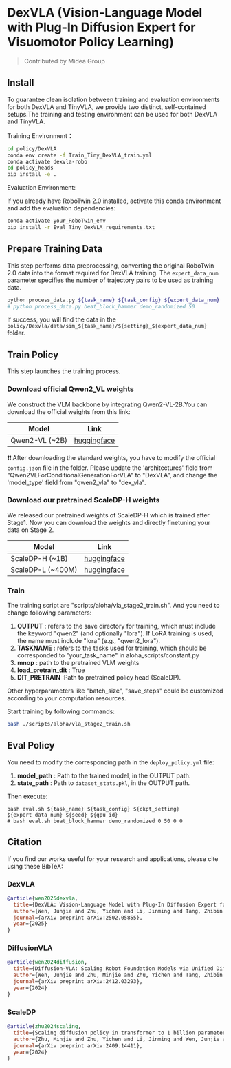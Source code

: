# DexVLA (Vision-Language Model with Plug-In Diffusion Expert for Visuomotor Policy Learning)

> Contributed by Midea Group

## Install
To guarantee clean isolation between training and evaluation environments for both DexVLA and TinyVLA, we provide two distinct, self-contained setups.The training and testing environment can be used for both DexVLA and TinyVLA.

Training Environment：
```bash
cd policy/DexVLA
conda env create -f Train_Tiny_DexVLA_train.yml
conda activate dexvla-robo
cd policy_heads
pip install -e .
```
Evaluation Environment:

If you already have RoboTwin 2.0 installed, activate this conda environment and add the evaluation dependencies:
```bash
conda activate your_RoboTwin_env
pip install -r Eval_Tiny_DexVLA_requirements.txt 
```
## Prepare Training Data

This step performs data preprocessing, converting the original RoboTwin 2.0 data into the format required for DexVLA training. The `expert_data_num` parameter specifies the number of trajectory pairs to be used as training data.
```bash
python process_data.py ${task_name} ${task_config} ${expert_data_num}
# python process_data.py beat_block_hammer demo_randomized 50
```
If success, you will find the data in the `policy/Dexvla/data/sim_${task_name}/${setting}_${expert_data_num}` folder.

## Train Policy
This step launches the training process.
### Download official Qwen2_VL weights
We construct the VLM backbone by integrating Qwen2-VL-2B.You can download the official weights from this link:

| Model               | Link                                                           |
|---------------------|----------------------------------------------------------------|
| Qwen2-VL (~2B)      | [huggingface](https://huggingface.co/Qwen/Qwen2-VL-2B-Instruct) |

**❗❗** After downloading the standard weights, you have to modify the official `config.json` file in the folder.
Please update the 'architectures' field from "Qwen2VLForConditionalGenerationForVLA" to "DexVLA", and change the 'model_type' field from "qwen2_vla" to "dex_vla".
### Download our pretrained ScaleDP-H weights
We released our pretrained weights of ScaleDP-H which is trained after Stage1. Now you can download the weights and directly finetuning your data on Stage 2.

| Model             | Link                                                           |
|-------------------|----------------------------------------------------------------|
| ScaleDP-H (~1B)   | [huggingface](https://huggingface.co/lesjie/scale_dp_h)  |
| ScaleDP-L (~400M) | [huggingface](https://huggingface.co/lesjie/scale_dp_l)  |
### Train
The training script are "scripts/aloha/vla_stage2_train.sh". And you need to change following parameters:
1. **OUTPUT** : refers to the save directory for training, which must include the keyword "qwen2" (and optionally "lora"). If LoRA training is used, the name must include "lora" (e.g., "qwen2_lora").
2. **TASKNAME** : refers to the tasks used for training, which should be corresponded to "your_task_name" in aloha_scripts/constant.py
3. **mnop** : path to the pretrained VLM weights
4. **load_pretrain_dit** : True
5. **DIT_PRETRAIN** :Path to pretrained policy head (ScaleDP).

Other hyperparameters like "batch_size", "save_steps" could be customized according to your computation resources.


Start training by following commands:
```bash
bash ./scripts/aloha/vla_stage2_train.sh
```

## Eval Policy
You need to modify the corresponding path in the `deploy_policy.yml` file: 
1. **model_path** : Path to the trained model, in the OUTPUT path.
2. **state_path** : Path to `dataset_stats.pkl`, in the OUTPUT path.

Then execute:
```
bash eval.sh ${task_name} ${task_config} ${ckpt_setting} ${expert_data_num} ${seed} ${gpu_id}
# bash eval.sh beat_block_hammer demo_randomized 0 50 0 0
```

## Citation

If you find our works useful for your research and applications, please cite using these BibTeX:

### DexVLA
```bibtex
@article{wen2025dexvla,
  title={DexVLA: Vision-Language Model with Plug-In Diffusion Expert for General Robot Control},
  author={Wen, Junjie and Zhu, Yichen and Li, Jinming and Tang, Zhibin and Shen, Chaomin and Feng, Feifei},
  journal={arXiv preprint arXiv:2502.05855},
  year={2025}
}
```

### DiffusionVLA
```bibtex
@article{wen2024diffusion,
  title={Diffusion-VLA: Scaling Robot Foundation Models via Unified Diffusion and Autoregression},
  author={Wen, Junjie and Zhu, Minjie and Zhu, Yichen and Tang, Zhibin and Li, Jinming and Zhou, Zhongyi and Li, Chengmeng and Liu, Xiaoyu and Peng, Yaxin and Shen, Chaomin and others},
  journal={arXiv preprint arXiv:2412.03293},
  year={2024}
}
```

### ScaleDP
```bibtex
@article{zhu2024scaling,
  title={Scaling diffusion policy in transformer to 1 billion parameters for robotic manipulation},
  author={Zhu, Minjie and Zhu, Yichen and Li, Jinming and Wen, Junjie and Xu, Zhiyuan and Liu, Ning and Cheng, Ran and Shen, Chaomin and Peng, Yaxin and Feng, Feifei and others},
  journal={arXiv preprint arXiv:2409.14411},
  year={2024}
}